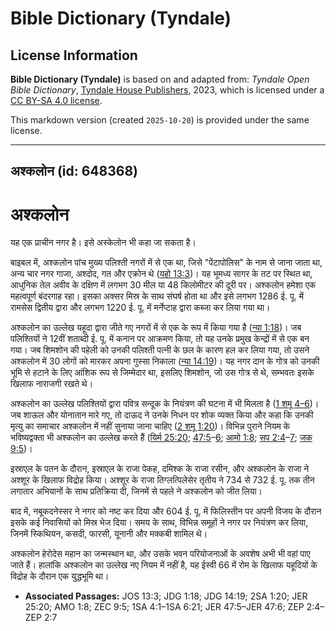 # Bible Dictionary (Tyndale)

## License Information

**Bible Dictionary (Tyndale)** is based on and adapted from: _Tyndale Open Bible Dictionary_, [Tyndale House Publishers](https://tyndaleopenresources.com/), 2023, which is licensed under a [CC BY-SA 4.0 license](https://creativecommons.org/licenses/by-sa/4.0/legalcode.en).

This markdown version (created `2025-10-20`) is provided under the same license.



--------------------------------

## अश्कलोन (id: 648368)

अश्कलोन
=======

यह एक प्राचीन नगर है। इसे अस्केलोन भी कहा जा सकता है।

बाइबल में, अश्कलोन पांच मुख्य पलिश्ती नगरों में से एक था, जिसे "पेंटापोलिस" के नाम से जाना जाता था, अन्य चार नगर गाजा, अश्दोद, गत और एक्रोन थे ([यहो 13:3](https://ref.ly/Josh13:3))। यह भूमध्य सागर के तट पर स्थित था, आधुनिक तेल अवीव के दक्षिण में लगभग 30 मील या 48 किलोमीटर की दूरी पर। अश्कलोन हमेशा एक महत्वपूर्ण बंदरगाह रहा। इसका अक्सर मिस्र के साथ संघर्ष होता था और इसे लगभग 1286 ई. पू. में रामसेस द्वितीय द्वारा और लगभग 1220 ई. पू. में मर्नेप्टाह द्वारा कब्जा कर लिया गया था।

अश्कलोन का उल्लेख यहूदा द्वारा जीते गए नगरों में से एक के रूप में किया गया है ([न्या 1:18](https://ref.ly/Judg1:18))। जब पलिश्तियों ने 12वीं शताब्दी ई. पू. में कनान पर आक्रमण किया, तो यह उनके प्रमुख केन्द्रों में से एक बन गया। जब शिमशोन की पहेली को उनकी पलिश्ती पत्नी के छल के कारण हल कर लिया गया, तो उसने अश्कलोन में 30 लोगों को मारकर अपना गुस्सा निकाला ([न्या 14:19](https://ref.ly/Judg14:19))। यह नगर दान के गोत्र को उनकी भूमि से हटाने के लिए आंशिक रूप से जिम्मेदार था, इसलिए शिमशोन, जो उस गोत्र से थे, सम्भवतः इसके खिलाफ नाराजगी रखते थे।

अश्कलोन का उल्लेख पलिश्तियों द्वारा पवित्र सन्दूक के नियंत्रण की घटना में भी मिलता है ([1 शमू 4–6](https://ref.ly/1Sam4:1-1Sam6:21))। जब शाऊल और योनातान मारे गए, तो दाऊद ने उनके निधन पर शोक व्यक्त किया और कहा कि उनकी मृत्यु का समाचार अश्कलोन में नहीं सुनाया जाना चाहिए ([2 शमू 1:20](https://ref.ly/2Sam1:20))। विभिन्न पुराने नियम के भविष्यद्वक्ता भी अश्कलोन का उल्लेख करते हैं ([यिर्म 25:20](https://ref.ly/Jer25:20); [47:5](https://ref.ly/Jer47:5-Jer47:6)–[6](https://ref.ly/Jer47:5-Jer47:6); [आमो 1:8](https://ref.ly/Amos1:8); [सप 2:4](https://ref.ly/Zeph2:4-Zeph2:7)–[7](https://ref.ly/Zeph2:4-Zeph2:7); [जक 9:5](https://ref.ly/Zech9:5))।

इस्राएल के पतन के दौरान, इस्राएल के राजा पेकह, दमिश्क के राजा रसीन, और अश्कलोन के राजा ने अश्शूर के खिलाफ विद्रोह किया। अश्शूर के राजा तिग्लत्पिलेसेर तृतीय ने 734 से 732 ई. पू. तक तीन लगातार अभियानों के साथ प्रतिक्रिया दी, जिनमें से पहले ने अश्कलोन को जीत लिया।

बाद में, नबूकदनेस्सर ने नगर को नष्ट कर दिया और 604 ई. पू. में फिलिस्तीन पर अपनी विजय के दौरान इसके कई निवासियों को मिस्र भेज दिया। समय के साथ, विभिन्न समूहों ने नगर पर नियंत्रण कर लिया, जिनमें स्किथियन, कसदी, फारसी, यूनानी और मक्कबी शामिल थे।

अश्कलोन हेरोदेस महान का जन्मस्थान था, और उसके भवन परियोजनाओं के अवशेष अभी भी वहां पाए जाते हैं। हालांकि अश्कलोन का उल्लेख नए नियम में नहीं है, यह ईस्वी 66 में रोम के खिलाफ यहूदियों के विद्रोह के दौरान एक युद्धभूमि था।

* **Associated Passages:** JOS 13:3; JDG 1:18; JDG 14:19; 2SA 1:20; JER 25:20; AMO 1:8; ZEC 9:5; 1SA 4:1–1SA 6:21; JER 47:5–JER 47:6; ZEP 2:4–ZEP 2:7

